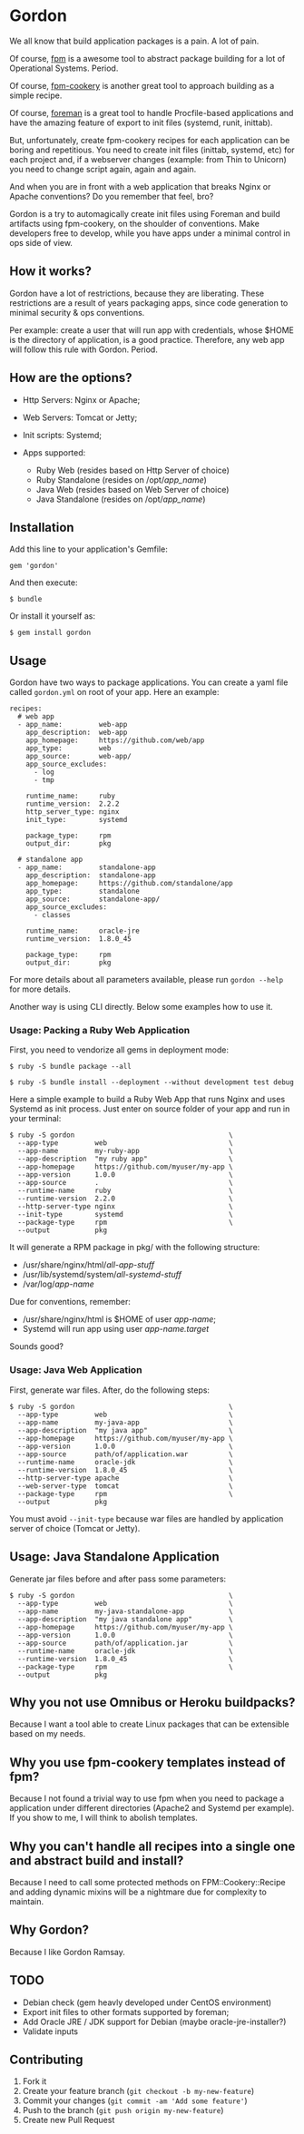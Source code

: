 # Gordon

We all know that build application packages is a pain. A lot of pain.

Of course, [fpm](https://github.com/jordansissel/fpm) is a awesome tool to abstract package building for a lot of Operational Systems. Period.

Of course, [fpm-cookery](https://github.com/bernd/fpm-cookery) is another great tool to approach building as a simple recipe.

Of course, [foreman](https://github.com/ddollar/foreman) is a great tool to handle Procfile-based applications and have the amazing feature of export to init files (systemd, runit, inittab).

But, unfortunately, create fpm-cookery recipes for each application can be boring and repetitious. You need to create init files (inittab, systemd, etc) for each project and, if a webserver changes (example: from Thin to Unicorn) you need to change script again, again and again.

And when you are in front with a web application that breaks Nginx or Apache conventions? Do you remember that feel, bro?

Gordon is a try to automagically create init files using Foreman and build artifacts using fpm-cookery, on the shoulder of conventions. Make developers free to develop, while you have apps under a minimal control in ops side of view.

## How it works?

Gordon have a lot of restrictions, because they are liberating. These restrictions are a result of years packaging apps, since code generation to minimal security & ops conventions.

Per example: create a user that will run app with credentials, whose $HOME is the directory of application, is a good practice. Therefore, any web app will follow this rule with Gordon. Period.

## How are the options?

* Http Servers: Nginx or Apache;

* Web Servers: Tomcat or Jetty;

* Init scripts: Systemd;

* Apps supported:

    * Ruby Web (resides based on Http Server of choice)
    * Ruby Standalone (resides on /opt/*app_name*)
    * Java Web (resides based on Web Server of choice)
    * Java Standalone (resides on /opt/*app_name*)

## Installation

Add this line to your application's Gemfile:

    gem 'gordon'

And then execute:

    $ bundle

Or install it yourself as:

    $ gem install gordon

## Usage

Gordon have two ways to package applications. You can create a yaml file called `gordon.yml` on root of your app. Here an example:

```
recipes:
  # web app
  - app_name:         web-app
    app_description:  web-app
    app_homepage:     https://github.com/web/app
    app_type:         web
    app_source:       web-app/
    app_source_excludes:
      - log
      - tmp

    runtime_name:     ruby
    runtime_version:  2.2.2
    http_server_type: nginx
    init_type:        systemd

    package_type:     rpm
    output_dir:       pkg

  # standalone app
  - app_name:         standalone-app
    app_description:  standalone-app
    app_homepage:     https://github.com/standalone/app
    app_type:         standalone
    app_source:       standalone-app/
    app_source_excludes:
      - classes

    runtime_name:     oracle-jre
    runtime_version:  1.8.0_45

    package_type:     rpm
    output_dir:       pkg

```

For more details about all parameters available, please run `gordon --help` for more details.

Another way is using CLI directly. Below some examples how to use it.

### Usage: Packing a Ruby Web Application

First, you need to vendorize all gems in deployment mode:

    $ ruby -S bundle package --all

    $ ruby -S bundle install --deployment --without development test debug

Here a simple example to build a Ruby Web App that runs Nginx and uses Systemd as init process. Just enter on source folder of your app and run in your terminal:

    $ ruby -S gordon                                      \
      --app-type         web                              \
      --app-name         my-ruby-app                      \
      --app-description  "my ruby app"                    \
      --app-homepage     https://github.com/myuser/my-app \
      --app-version      1.0.0                            \
      --app-source       .                                \
      --runtime-name     ruby                             \
      --runtime-version  2.2.0                            \
      --http-server-type nginx                            \
      --init-type        systemd                          \
      --package-type     rpm                              \
      --output           pkg

It will generate a RPM package in pkg/ with the following structure:

* /usr/share/nginx/html/*all-app-stuff*
* /usr/lib/systemd/system/*all-systemd-stuff*
* /var/log/*app-name*

Due for conventions, remember:

* /usr/share/nginx/html is $HOME of user *app-name*;
* Systemd will run app using user *app-name.target*

Sounds good?

### Usage: Java Web Application

First, generate war files. After, do the following steps:

    $ ruby -S gordon                                      \
      --app-type         web                              \
      --app-name         my-java-app                      \
      --app-description  "my java app"                    \
      --app-homepage     https://github.com/myuser/my-app \
      --app-version      1.0.0                            \
      --app-source       path/of/application.war          \
      --runtime-name     oracle-jdk                       \
      --runtime-version  1.8.0_45                         \
      --http-server-type apache                           \
      --web-server-type  tomcat                           \
      --package-type     rpm                              \
      --output           pkg

You must avoid `--init-type` because war files are handled by application server of choice (Tomcat or Jetty).

## Usage: Java Standalone Application

Generate jar files before and after pass some parameters:

    $ ruby -S gordon                                      \
      --app-type         web                              \
      --app-name         my-java-standalone-app           \
      --app-description  "my java standalone app"         \
      --app-homepage     https://github.com/myuser/my-app \
      --app-version      1.0.0                            \
      --app-source       path/of/application.jar          \
      --runtime-name     oracle-jdk                       \
      --runtime-version  1.8.0_45                         \
      --package-type     rpm                              \
      --output           pkg

## Why you not use Omnibus or Heroku buildpacks?

Because I want a tool able to create Linux packages that can be extensible based on my needs.

## Why you use fpm-cookery templates instead of fpm?

Because I not found a trivial way to use fpm when you need to package a application under different directories (Apache2 and Systemd per example). If you show to me, I will think to abolish templates.

## Why you can't handle all recipes into a single one and abstract build and install?

Because I need to call some protected methods on FPM::Cookery::Recipe and adding dynamic mixins will be a nightmare due for complexity to maintain.

## Why Gordon?

Because I like Gordon Ramsay.

## TODO

* Debian check (gem heavly developed under CentOS environment)
* Export init files to other formats supported by foreman;
* Add Oracle JRE / JDK support for Debian (maybe oracle-jre-installer?)
* Validate inputs

## Contributing

1. Fork it
2. Create your feature branch (`git checkout -b my-new-feature`)
3. Commit your changes (`git commit -am 'Add some feature'`)
4. Push to the branch (`git push origin my-new-feature`)
5. Create new Pull Request

